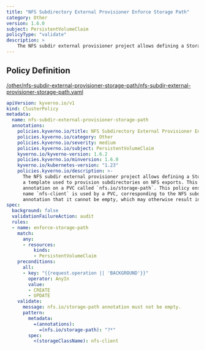 ```yaml
---
title: "NFS Subdirectory External Provisioner Enforce Storage Path"
category: Other
version: 1.6.0
subject: PersistentVolumeClaim
policyType: "validate"
description: >
    The NFS subdir external provisioner project allows defining a StorageClass with a pathPattern, a template used to provision subdirectories on NFS exports. This can be controlled with an annotation on a PVC called `nfs.io/storage-path`. This policy ensures that if the StorageClass name `nfs-client` is used by a PVC, corresponding to the NFS subdir external provisioner, and if it sets the nfs.io/storage-path annotation that it cannot be empty, which may otherwise result in it consuming the root of the designated path.
---
```


## Policy Definition
<a href="https://github.com/kyverno/policies/raw/main//other/nfs-subdir-external-provisioner-storage-path/nfs-subdir-external-provisioner-storage-path.yaml" target="-blank">/other/nfs-subdir-external-provisioner-storage-path/nfs-subdir-external-provisioner-storage-path.yaml</a>

```yaml
apiVersion: kyverno.io/v1
kind: ClusterPolicy
metadata:
  name: nfs-subdir-external-provisioner-storage-path
  annotations:
    policies.kyverno.io/title: NFS Subdirectory External Provisioner Enforce Storage Path
    policies.kyverno.io/category: Other
    policies.kyverno.io/severity: medium
    policies.kyverno.io/subject: PersistentVolumeClaim
    kyverno.io/kyverno-version: 1.6.2
    policies.kyverno.io/minversion: 1.6.0
    kyverno.io/kubernetes-version: "1.23"
    policies.kyverno.io/description: >-
      The NFS subdir external provisioner project allows defining a StorageClass with a pathPattern,
      a template used to provision subdirectories on NFS exports. This can be controlled with an
      annotation on a PVC called `nfs.io/storage-path`. This policy ensures that if the StorageClass
      name `nfs-client` is used by a PVC, corresponding to the NFS subdir external provisioner, and if it sets the nfs.io/storage-path
      annotation that it cannot be empty, which may otherwise result in it consuming the root of the designated path.
spec:
  background: false
  validationFailureAction: audit
  rules:
  - name: enforce-storage-path
    match:
      any:
      - resources:
          kinds:
          - PersistentVolumeClaim
    preconditions:
      all:
      - key: "{{request.operation || 'BACKGROUND'}}"
        operator: AnyIn
        value:
        - CREATE
        - UPDATE
    validate:
      message: nfs.io/storage-path annotation must not be empty.
      pattern:
        metadata:
          =(annotations):
            =(nfs.io/storage-path): "?*"
        spec:
          <(storageClassName): nfs-client

```
